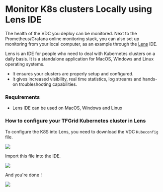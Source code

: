 # Monitor K8s clusters Locally using Lens IDE
<!-- to do Geert 
TODO GEERT
- intro: explain what is lens ide , 
what can it monitor, what's the use / what can it monitor.
- requirement: explain requirements
- getting started: explain how to set up / deploy steps (steps)
- use case: give an example of a monitoring use case once user has a lens ide (steps)

--------------->

The health of the VDC you deploy can be monitored. 
Next to the Prometheus/Grafana online monitoring stack, you can also set up monitoring from your local computer, as an example through the [Lens](https://k8slens.dev/) IDE. 

Lens is an IDE for people who need to deal with Kubernetes clusters on a daily basis. It is a standalone application for MacOS, Windows and Linux operating systems. 

- It ensures your clusters are properly setup and configured. 
- It gives increased visibility, real time statistics, log streams and hands-on troubleshooting capabilities. 


### Requirements
- Lens IDE can be used on MacOS, Windows and Linux

### How to configure your TFGrid Kubernetes cluster in Lens 

To configure the K8S into Lens, you need to download the VDC `Kubeconfig` file. 

![](img/evdc_k8s_monitoring_12_kubeconfig.png)

Import this file into the IDE.

![](img/evdc_k8s_monitoring_13_lens_kubeconfig.png)

And you're done !

![](img/evdc_k8s_monitoring_14_lens.png)
